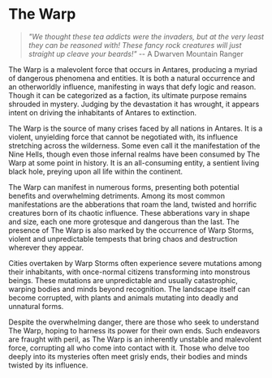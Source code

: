 # The Warp

> *"We thought these tea addicts were the invaders, but at the very least they can be reasoned with! These fancy rock creatures will just straight up cleave your beards!"* -- A Dwarven Mountain Ranger

The Warp is a malevolent force that occurs in Antares, producing a myriad of dangerous phenomena and entities. It is both a natural occurrence and an otherworldly influence, manifesting in ways that defy logic and reason. Though it can be categorized as a faction, its ultimate purpose remains shrouded in mystery. Judging by the devastation it has wrought, it appears intent on driving the inhabitants of Antares to extinction.

The Warp is the source of many crises faced by all nations in Antares. It is a violent, unyielding force that cannot be negotiated with, its influence stretching across the wilderness. Some even call it the manifestation of the Nine Hells, though even those infernal realms have been consumed by The Warp at some point in history. It is an all-consuming entity, a sentient living black hole, preying upon all life within the continent.

The Warp can manifest in numerous forms, presenting both potential benefits and overwhelming detriments. Among its most common manifestations are the abberations that roam the land, twisted and horrific creatures born of its chaotic influence. These abberations vary in shape and size, each one more grotesque and dangerous than the last. The presence of The Warp is also marked by the occurrence of Warp Storms, violent and unpredictable tempests that bring chaos and destruction wherever they appear.

Cities overtaken by Warp Storms often experience severe mutations among their inhabitants, with once-normal citizens transforming into monstrous beings. These mutations are unpredictable and usually catastrophic, warping bodies and minds beyond recognition. The landscape itself can become corrupted, with plants and animals mutating into deadly and unnatural forms. 

Despite the overwhelming danger, there are those who seek to understand The Warp, hoping to harness its power for their own ends. Such endeavors are fraught with peril, as The Warp is an inherently unstable and malevolent force, corrupting all who come into contact with it. Those who delve too deeply into its mysteries often meet grisly ends, their bodies and minds twisted by its influence.
